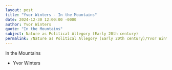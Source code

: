 ```yaml
---
layout: post
title: "Yvor Winters - In the Mountains"
date: 2024-12-30 12:00:00 -0000
author: Yvor Winters
quote: "In the Mountains"
subject: Nature as Political Allegory (Early 20th century)
permalink: /Nature as Political Allegory (Early 20th century)/Yvor Winters/Yvor Winters - In the Mountains
---
```


In the Mountains

- Yvor Winters
